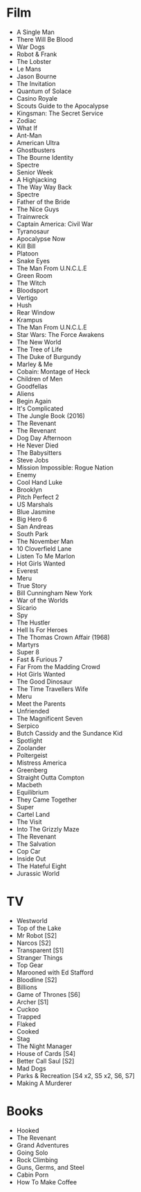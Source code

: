 # Film
- A Single Man
- There Will Be Blood
- War Dogs
- Robot & Frank
- The Lobster
- Le Mans
- Jason Bourne
- The Invitation
- Quantum of Solace
- Casino Royale
- Scouts Guide to the Apocalypse
- Kingsman: The Secret Service
- Zodiac
- What If
- Ant-Man
- American Ultra
- Ghostbusters
- The Bourne Identity
- Spectre
- Senior Week
- A Highjacking
- The Way Way Back
- Spectre
- Father of the Bride
- The Nice Guys
- Trainwreck
- Captain America: Civil War
- Tyranosaur
- Apocalypse Now
- Kill Bill
- Platoon
- Snake Eyes
- The Man From U.N.C.L.E
- Green Room
- The Witch
- Bloodsport
- Vertigo
- Hush
- Rear Window
- Krampus
- The Man From U.N.C.L.E
- Star Wars: The Force Awakens
- The New World
- The Tree of Life
- The Duke of Burgundy
- Marley & Me
- Cobain: Montage of Heck
- Children of Men
- Goodfellas
- Aliens
- Begin Again
- It's Complicated
- The Jungle Book (2016)
- The Revenant
- The Revenant
- Dog Day Afternoon
- He Never Died
- The Babysitters
- Steve Jobs
- Mission Impossible: Rogue Nation
- Enemy
- Cool Hand Luke
- Brooklyn
- Pitch Perfect 2
- US Marshals
- Blue Jasmine
- Big Hero 6
- San Andreas
- South Park
- The November Man
- 10 Cloverfield Lane
- Listen To Me Marlon
- Hot Girls Wanted
- Everest
- Meru
- True Story
- Bill Cunningham New York
- War of the Worlds
- Sicario
- Spy
- The Hustler
- Hell Is For Heroes
- The Thomas Crown Affair (1968)
- Martyrs
- Super 8
- Fast & Furious 7
- Far From the Madding Crowd
- Hot Girls Wanted
- The Good Dinosaur
- The Time Travellers Wife
- Meru
- Meet the Parents
- Unfriended
- The Magnificent Seven
- Serpico
- Butch Cassidy and the Sundance Kid
- Spotlight
- Zoolander
- Poltergeist
- Mistress America
- Greenberg
- Straight Outta Compton
- Macbeth
- Equilibrium
- They Came Together
- Super
- Cartel Land
- The Visit
- Into The Grizzly Maze
- The Revenant
- The Salvation
- Cop Car
- Inside Out
- The Hateful Eight
- Jurassic World

# TV
- Westworld
- Top of the Lake
- Mr Robot [S2]
- Narcos [S2]
- Transparent [S1]
- Stranger Things
- Top Gear
- Marooned with Ed Stafford
- Bloodline [S2]
- Billions
- Game of Thrones [S6]
- Archer [S1]
- Cuckoo
- Trapped
- Flaked
- Cooked
- Stag
- The Night Manager
- House of Cards [S4]
- Better Call Saul [S2]
- Mad Dogs
- Parks & Recreation [S4 x2, S5 x2, S6, S7]
- Making A Murderer

# Books
- Hooked
- The Revenant
- Grand Adventures
- Going Solo
- Rock Climbing
- Guns, Germs, and Steel
- Cabin Porn
- How To Make Coffee
